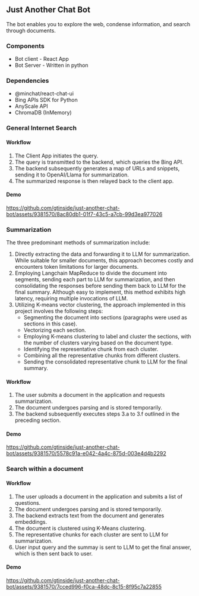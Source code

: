 ## Just Another Chat Bot
The bot enables you to explore the web, condense information, and search through documents.

### Components
- Bot client - React App
- Bot Server - Written in python

### Dependencies
- @minchat/react-chat-ui
- Bing APIs SDK for Python
- AnyScale API
- ChromaDB (InMemory)

### General Internet Search

#### Workflow
1. The Client App initiates the query.
2. The query is transmitted to the backend, which queries the Bing API.
3. The backend subsequently generates a map of URLs and snippets, sending it to OpenAI/Llama for summarization.
4. The summarized response is then relayed back to the client app.

#### Demo
https://github.com/gtinside/just-another-chat-bot/assets/9381570/8ac80db1-01f7-43c5-a7cb-99d3ea977026

### Summarization
The three predominant methods of summarization include:

1. Directly extracting the data and forwarding it to LLM for summarization. While suitable for smaller documents, this approach becomes costly and encounters token limitations for larger documents.
2. Employing Langchain MapReduce to divide the document into segments, sending each part to LLM for summarization, and then consolidating the responses before sending them back to LLM for the final summary. Although easy to implement, this method exhibits high latency, requiring multiple invocations of LLM.
3. Utilizing K-means vector clustering, the approach implemented in this project involves the following steps:
    - Segmenting the document into sections (paragraphs were used as sections in this case).
    - Vectorizing each section.
    - Employing K-means clustering to label and cluster the sections, with the number of clusters varying based on the document type.
    - Identifying the representative chunk from each cluster.
    - Combining all the representative chunks from different clusters.
    - Sending the consolidated representative chunk to LLM for the final summary.

#### Workflow
1. The user submits a document in the application and requests summarization.
2. The document undergoes parsing and is stored temporarily.
3. The backend subsequently executes steps 3.a to 3.f outlined in the preceding section.

#### Demo
https://github.com/gtinside/just-another-chat-bot/assets/9381570/5578c91a-e042-4a4c-875d-003e4d4b2292

### Search within a document

#### Workflow
1. The user uploads a document in the application and submits a list of questions.
2. The document undergoes parsing and is stored temporarily.
3. The backend extracts text from the document and generates embeddings.
4. The document is clustered using K-Means clustering.
5. The representative chunks for each cluster are sent to LLM for summarization.
5. User input query and the summay is sent to LLM to get the final answer, which is then sent back to user.

#### Demo
https://github.com/gtinside/just-another-chat-bot/assets/9381570/7cced996-f0ca-48dc-8c15-8f95c7a22855


